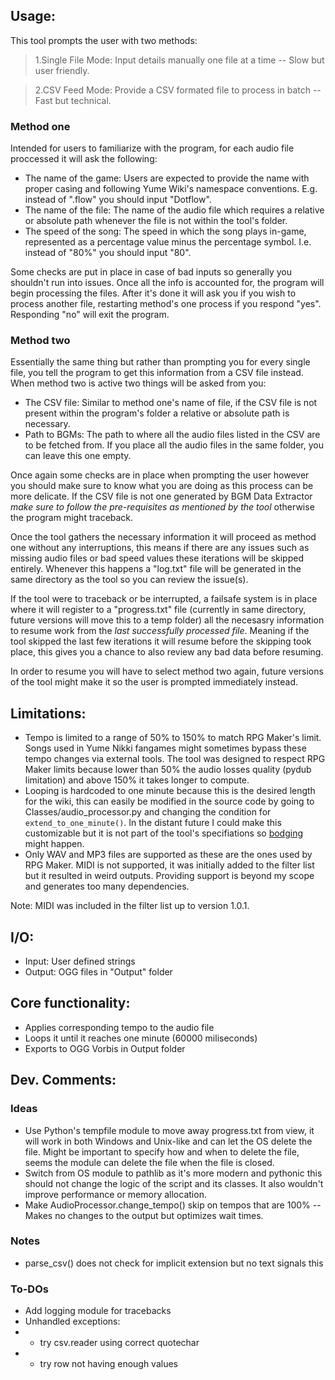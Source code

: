 ## Usage:
This tool prompts the user with two methods:
> 1.Single File Mode: Input details manually one file at a time -- Slow but user friendly.

> 2.CSV Feed Mode: Provide a CSV formated file to process in batch -- Fast but technical.

### Method one
Intended for users to familiarize with the program, for each audio file proccessed it will ask the following:
- The name of the game: Users are expected to provide the name with proper casing and following Yume Wiki's namespace conventions. E.g. instead of ".flow" you should input "Dotflow".
- The name of the file: The name of the audio file which requires a relative or absolute path whenever the file is not within the tool's folder.
- The speed of the song: The speed in which the song plays in-game, represented as a percentage value minus the percentage symbol. I.e. instead of "80%" you should input "80".

Some checks are put in place in case of bad inputs so generally you shouldn't run into issues. Once all the info is accounted for, the program will begin processing the files. After it's done it will ask you if you wish to process another file, restarting method's one process if you respond "yes". Responding "no" will exit the program.

### Method two
Essentially the same thing but rather than prompting you for every single file, you tell the program to get this information from a CSV file instead. When method two is active two things will be asked from you:
- The CSV file: Similar to method one's name of file, if the CSV file is not present within the program's folder a relative or absolute path is necessary.
- Path to BGMs: The path to where all the audio files listed in the CSV are to be fetched from. If you place all the audio files in the same folder, you can leave this one empty.

Once again some checks are in place when prompting the user however you should make sure to know what you are doing as this process can be more delicate. If the CSV file is not one generated by BGM Data Extractor _make sure to follow the pre-requisites as mentioned by the tool_ otherwise the program might traceback.

Once the tool gathers the necessary information it will proceed as method one without any interruptions, this means if there are any issues such as missing audio files or bad speed values these iterations will be skipped entirely. Whenever this happens a "log.txt" file will be generated in the same directory as the tool so you can review the issue(s).

If the tool were to traceback or be interrupted, a failsafe system is in place where it will register to a "progress.txt" file (currently in same directory, future versions will move this to a temp folder) all the necesasry information to resume work from the _last successfully processed file_. Meaning if the tool skipped the last few iterations it will resume before the skipping took place, this gives you a chance to also review any bad data before resuming.

In order to resume you will have to select method two again, future versions of the tool might make it so the user is prompted immediately instead.

## Limitations:
- Tempo is limited to a range of 50% to 150% to match RPG Maker's limit. Songs used in Yume Nikki fangames might sometimes bypass these tempo changes via external tools. The tool was designed to respect RPG Maker limits because lower than 50% the audio losses quality (pydub limitation) and above 150% it takes longer to compute.
- Looping is hardcoded to one minute because this is the desired length for the wiki, this can easily be modified in the source code by going to Classes/audio_processor.py and changing the condition for `extend_to_one_minute()`. In the distant future I could make this customizable but it is not part of the tool's specifiations so [bodging](https://www.youtube.com/watch?v=lIFE7h3m40U) might happen.
- Only WAV and MP3 files are supported as these are the ones used by RPG Maker. MIDI is not supported, it was initially added to the filter list but it resulted in weird outputs. Providing support is beyond my scope and generates too many dependencies.
 
Note: MIDI was included in the filter list up to version 1.0.1.

## I/O:
- Input: User defined strings
- Output: OGG files in "Output" folder

## Core functionality:
- Applies corresponding tempo to the audio file
- Loops it until it reaches one minute (60000 miliseconds)
- Exports to OGG Vorbis in Output folder

## Dev. Comments:

### Ideas
- Use Python's tempfile module to move away progress.txt from view, it will work in both Windows and Unix-like and can let the OS delete the file. Might be important to specify how and when to delete the file, seems the module can delete the file when the file is closed.
- Switch from OS module to pathlib as it's more modern and pythonic this should not change the logic of the script and its classes. It also wouldn't improve performance or memory allocation.
- Make AudioProcessor.change_tempo() skip on tempos that are 100% -- Makes no changes to the output but optimizes wait times.

### Notes
- parse_csv() does not check for implicit extension but no text signals this

### To-DOs
- Add logging module for tracebacks
- Unhandled exceptions:
- - try csv.reader using correct quotechar
- - try row not having enough values
